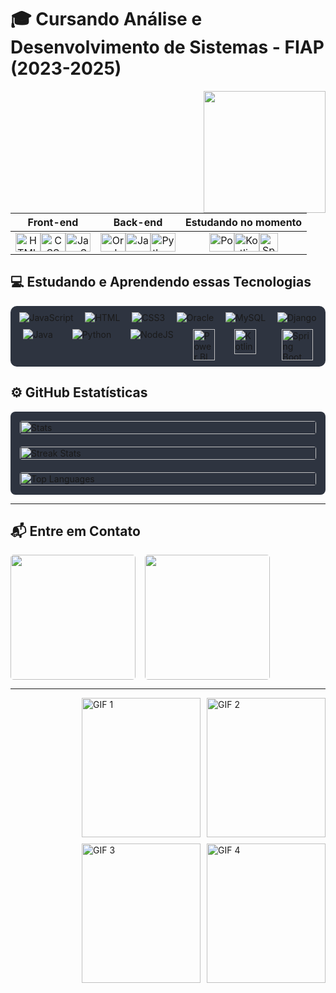 # 🎓 Cursando Análise e Desenvolvimento de Sistemas - FIAP (2023-2025)

<img align="right" height="195" src="interestingcarly/hmminterestingcarly- Imgur.gif"><div align="center">

<div align="center">

Front-end | Back-end | Estudando no momento
:---------:|:---------:|:----------------------:
<a href="#"><img height="30" width="40" src="https://icongr.am/devicon/html5-original-wordmark.svg?size=40&color=currentColor" alt="HTML" /></a><a href="#"><img height="30" width="40" src="https://icongr.am/devicon/css3-original-wordmark.svg?size=40&color=currentColor" alt="CSS" /></a><a href="#"><img height="30" width="40" src="https://icongr.am/devicon/javascript-original.svg?size=40&color=currentColor" alt="JavaScript" /></a> | <a href="#"><img height="30" width="40" src="https://icongr.am/devicon/oracle-original.svg?size=40&color=currentColor" alt="Oracle" /></a><a href="#"><img height="30" width="40" src="https://icongr.am/devicon/java-original-wordmark.svg?size=40&color=currentColor" alt="Java" /></a><a href="#"><img height="30" width="40" src="https://icongr.am/devicon/python-original.svg?size=40&color=currentColor" alt="Python" /></a> | <a href="#"><img height="30" width="40" src="https://upload.wikimedia.org/wikipedia/commons/c/cf/New_Power_BI_Logo.svg" alt="Power BI" /></a><a href="#"><img height="30" width="40" src="https://upload.wikimedia.org/wikipedia/commons/7/74/Kotlin_Icon.png" alt="Kotlin" /></a><a href="#"><img height="30" width="30" src="https://cdn.jsdelivr.net/gh/devicons/devicon/icons/spring/spring-original.svg" alt="Spring" /></a>

</div>
</div>

## 💻 Estudando e Aprendendo essas Tecnologias 

<div style="display: flex; justify-content: space-around; flex-wrap: wrap; background-color: #2E3440; padding: 10px; border-radius: 10px; gap: 10px;">
  <img alt="JavaScript" src="https://icongr.am/devicon/javascript-original.svg?size=40&color=currentColor"/>
  <img alt="HTML" src="https://icongr.am/devicon/html5-original-wordmark.svg?size=60&color=currentColor"/>
  <img alt="CSS3" src="https://icongr.am/devicon/css3-original-wordmark.svg?size=55&color=currentColor"/>
  <img alt="Oracle" src="https://icongr.am/devicon/oracle-original.svg?size=100&color=currentColor"/>
  <img alt="MySQL" src="https://icongr.am/devicon/mysql-original-wordmark.svg?size=85&color=currentColor"/>
  <img alt="Django" src="https://icongr.am/devicon/django-original.svg?size=70&color=currentColor"/>
  <img alt="Java" src="https://icongr.am/devicon/java-original-wordmark.svg?size=100&color=currentColor"/>
  <img alt="Python" src="https://icongr.am/devicon/python-original.svg?size=100&color=currentColor"/>
  <img alt="NodeJS" src="https://icongr.am/devicon/nodejs-original-wordmark.svg?size=90&color=currentColor"/>
  <img alt="Power BI" src="https://upload.wikimedia.org/wikipedia/commons/c/cf/New_Power_BI_Logo.svg" height="50" width="35"/>
  <img alt="Kotlin" src="https://upload.wikimedia.org/wikipedia/commons/7/74/Kotlin_Icon.png" height="40" width="35"/>
  <img alt="Spring Boot" src="https://cdn.jsdelivr.net/gh/devicons/devicon/icons/spring/spring-original.svg" style="width: 50px; height: 50px; margin-left: 10px;"/>
</div>

##  ⚙️  GitHub Estatísticas

<div style="display: flex; justify-content: space-around; align-items: center; background-color: #2E3440; padding: 10px; border-radius: 8px; gap: 10px; flex-wrap: wrap;">
  <div style="flex: 1; min-width: 280px; margin: 5px;">
    <img src="https://github-readme-stats.vercel.app/api?username=MariaEduarda-Ciarini&theme=radical&show_icons=true&hide_border=true&count_private=true&bg_color=2E3440&title_color=&text_color=FF69B4&icon_color=FF69B4&border_color=FF69B4" alt="Stats" width="100%" style="border-radius: 4px;">
  </div>
  <div style="flex: 1; min-width: 280px; margin: 5px;">
    <img src="https://github-readme-streak-stats.herokuapp.com?user=MariaEduarda-Ciarini&theme=radical&hide_border=true&date_format=j%20M%5B%20Y%5D&background=2E3440&stroke=FF69B4&ring=FF69B4&fire=black&currStreakLabel=FF69B4&sideLabels=FF69B4&currStreakNum=FF69B4" alt="Streak Stats" width="100%" style="border-radius: 4px;">
  </div>
  <div style="flex: 1; min-width: 280px; margin: 5px;">
    <img src="https://github-readme-stats.vercel.app/api/top-langs/?username=MariaEduarda-Ciarini&hide_progress=true&bg_color=2E3440&title_color=FF69B4&text_color=FF69B4&icon_color=00acc1&border_color=2E3440" alt="Top Languages" width="100%" style="border-radius: 4px;">
  </div>
</div>


---

## 📬 Entre em Contato
<div style="display: flex; justify-content: flex-start; align-items: center; gap: 15px; margin-top: 15px;">
  <a href="mailto:dudaciarinii@gmail.com">
    <img src="https://img.shields.io/badge/Gmail-D14836?style=for-the-badge&logo=gmail&logoColor=white" target="_blank" width="200" style="border-radius: 5px;">
  </a>
  <a href="https://www.linkedin.com/in/maria-eduarda-ciarini-b97ab6270/" target="_blank">
    <img src="https://img.shields.io/badge/LinkedIn-0077B5?style=for-the-badge&logo=linkedin&logoColor=white" width="200" style="border-radius: 5px;">
  </a>
</div>

--------------------------------------------------------------------------------------------------------------------

<div style="display: flex; justify-content: flex-end; gap: 10px; flex-wrap: wrap;">
  <img width="190" height="223" src="interestingcarly/icarly-icarly-interesting.gif" alt="GIF 1">
  <img width="190" height="223" src="interestingcarly/icarly-icarly-interesting.gif" alt="GIF 2">
  <img width="190" height="223" src="interestingcarly/icarly-icarly-interesting.gif" alt="GIF 3">
  <img width="190" height="223" src="interestingcarly/icarly-icarly-interesting.gif" alt="GIF 4">
</div>

